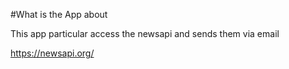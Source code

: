 #What is the App about

This app particular access the newsapi and sends them via email


https://newsapi.org/

